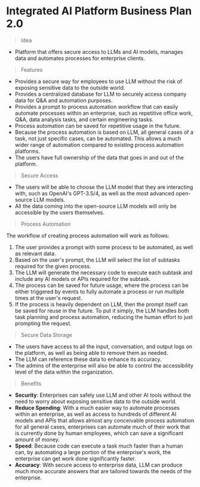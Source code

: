 # Integrated AI Platform Business Plan 2.0

> Idea

- Platform that offers secure access to LLMs and AI models, manages data and automates processes for enterprise clients.

> Features

- Provides a secure way for employees to use LLM without the risk of exposing sensitive data to the outside world.
- Provides a centralized database for LLM to securely access company data for Q&A and automation purposes.
- Provides a prompt to process automation workflow that can easily automate processes within an enterprise, such as repetitive office work, Q&A, data analysis tasks, and certain engineering tasks.
- Process automation can be saved for repetitive usage in the future.
- Because the process automation is based on LLM, all general cases of a task, not just specific cases, can be automated. This allows a much wider range of automation compared to existing process automation platforms.
- The users have full ownership of the data that goes in and out of the platform.

> Secure Access

- The users will be able to choose the LLM model that they are interacting with, such as OpenAI's GPT-3.5/4, as well as the most advanced open-source LLM models.
- All the data coming into the open-source LLM models will only be accessible by the users themselves.

> Process Automation

The workflow of creating process automation will work as follows:
1. The user provides a prompt with some process to be automated, as well as relevant data.
2. Based on the user's prompt, the LLM will select the list of subtasks required for the given process.
3. The LLM will generate the necessary code to execute each subtask and include any AI models or APIs required for the subtask.
4. The process can be saved for future usage, where the process can be either triggered by events to fully automate a process or run multiple times at the user's request.
5. If the process is heavily dependent on LLM, then the prompt itself can be saved for reuse in the future.
To put it simply, the LLM handles both task planning and process automation, reducing the human effort to just prompting the request.

> Secure Data Storage

- The users have access to all the input, conversation, and output logs on the platform, as well as being able to remove them as needed.
- The LLM can reference these data to enhance its accuracy.
- The admins of the enterprise will also be able to control the accessibility level of the data within the organization.

> Benefits

- **Security**: Enterprises can safely use LLM and other AI tools without the need to worry about exposing sensitive data to the outside world.
- **Reduce Spending**: With a much easier way to automate processes within an enterprise, as well as access to hundreds of different AI models and APIs that allows almost any conceivable process automation for all general cases, enterprises can automate much of their work that is currently done by human employees, which can save a significant amount of money.
- **Speed**: Because code can execute a task much faster than a human can, by automating a large portion of the enterprise's work, the enterprise can get work done significantly faster.
- **Accuracy**: With secure access to enterprise data, LLM can produce much more accurate answers that are tailored towards the needs of the enterprise.
